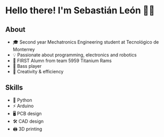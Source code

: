 # Hello there! I'm Sebastián León 👋🦁

## About
* 🎓 Second year Mechatronics Engineering student at Tecnológico de Monterrey
* 💡 Passionate about programming, electronics and robotics
* 🤖 FIRST Alumn from team 5959 Titanium Rams
* 🎸 Bass player
* 🎨 Creativity & efficiency

## Skills
* 🐍 Python
* ⚡ Arduino
* 🖥️ PCB design
* 🛠️ CAD design
* 🖨️ 3D printing
<!--
## Proyectos Destacados
- **[Proyecto de Robótica](enlace al repositorio):** Un pequeño carro controlado por Arduino/Raspberry Pi.
- **[Nombre de otro proyecto](enlace al repositorio):** Breve descripción del proyecto.

## Habilidades y Tecnologías
- **Lenguajes:** Python, C++, JavaScript
- **Tecnologías:** Arduino, Raspberry Pi, Node.js, React

## Enlaces
- **[Portafolio](enlace):** Mi sitio web personal
- **[LinkedIn](enlace):** Mi perfil de LinkedIn
- **[Twitter](enlace):** Mi perfil de Twitter

## Contacto
- **Email:** tuemail@ejemplo.com

## Colaboraciones y Contribuciones
Estoy abierto a colaborar en proyectos de código abierto relacionados con la robótica y el desarrollo de software. Si tienes una idea interesante, ¡contáctame!

## Estadísticas de GitHub
![Tus estadísticas de GitHub](URL del gráfico)


<!---- 👋 Hi, I’m @sLeon2005
- 👀 I’m interested in ...
- 🌱 I’m currently learning ...
- 💞️ I’m looking to collaborate on ...
- 📫 How to reach me ...
- 😄 Pronouns: ...
- ⚡ Fun fact: ...

<!---
sLeon2005/sLeon2005 is a ✨ special ✨ repository because its `README.md` (this file) appears on your GitHub profile.
You can click the Preview link to take a look at your changes.
--->

